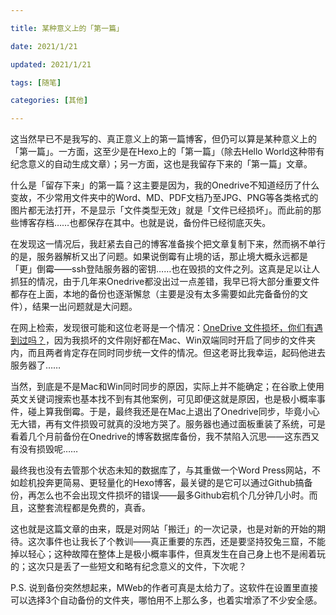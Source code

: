 ```yaml
---

title: 某种意义上的「第一篇」

date: 2021/1/21

updated: 2021/1/21

tags: [随笔]

categories: [其他]

---
```

这当然早已不是我写的、真正意义上的第一篇博客，但仍可以算是某种意义上的「第一篇」。一方面，这至少是在Hexo上的「第一篇」（除去Hello World这种带有纪念意义的自动生成文章）；另一方面，这也是我留存下来的「第一篇」文章。

<!--more-->

什么是「留存下来」的第一篇？这主要是因为，我的Onedrive不知道经历了什么变故，不少常用文件夹中的Word、MD、PDF文档乃至JPG、PNG等各类格式的图片都无法打开，不是显示「文件类型无效」就是「文件已经损坏」。而此前的那些博客存档……也都保存在其中。也就是说，备份件已经彻底灭失。

在发现这一情况后，我赶紧去自己的博客准备挨个把文章复制下来，然而祸不单行的是，服务器解析又出了问题。如果说倒霉有止境的话，那止境大概永远都是「更」倒霉——ssh登陆服务器的密钥……也在毁损的文件之列。这真是足以让人抓狂的情况，由于几年来Onedrive都没出过一点差错，我早已将大部分重要文件都存在上面，本地的备份也逐渐懈怠（主要是没有太多需要如此完备备份的文件），结果一出问题就是大问题。

在网上检索，发现很可能和这位老哥是一个情况：[OneDrive 文件损坏，你们有遇到过吗？](https://v2ex.com/t/651585)，因为我损坏的文件刚好都在Mac、Win双端同时开启了同步的文件夹内，而且两者肯定存在同时同步统一文件的情况。但这老哥比我幸运，起码他进去服务器了……

当然，到底是不是Mac和Win同时同步的原因，实际上并不能确定；在谷歌上使用英文关键词搜索也基本找不到有其他案例，可见即便这就是原因，也是极小概率事件，碰上算我倒霉。于是，最终我还是在Mac上退出了Onedrive同步，毕竟小心无大错，再有文件损毁可就真的没地方哭了。服务器也通过面板重装了系统，可是看着几个月前备份在Onedrive的博客数据库备份，我不禁陷入沉思——这东西又有没有损毁呢……

最终我也没有去管那个状态未知的数据库了，与其重做一个Word Press网站，不如趁机投奔更简易、更轻量化的Hexo博客，最关键的是它可以通过Github搞备份，再怎么也不会出现文件损坏的错误——最多Github宕机个几分钟几小时。而且，这整套流程都是免费的，真香。

这也就是这篇文章的由来，既是对网站「搬迁」的一次记录，也是对新的开始的期待。这次事件也让我长了个教训——真正重要的东西，还是要坚持狡兔三窟，不能掉以轻心；这种故障在整体上是极小概率事件，但真发生在自己身上也不是闹着玩的；这次只是丢了一些短文和略有纪念意义的文件，下次呢？

P.S. 说到备份突然想起来，MWeb的作者可真是太给力了。这软件在设置里直接可以选择3个自动备份的文件夹，哪怕用不上那么多，也着实增添了不少安全感。

